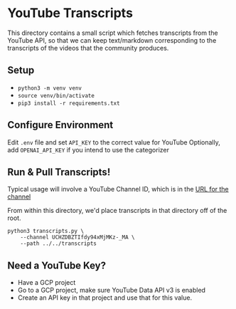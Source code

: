# YouTube Transcripts

This directory contains a small script which fetches transcripts from the YouTube API, so that we can 
keep text/markdown corresponding to the transcripts of the videos that the community produces.

## Setup

* `python3 -m venv venv`
* `source venv/bin/activate`
* `pip3 install -r requirements.txt`

## Configure Environment

Edit `.env` file and set `API_KEY` to the correct value for YouTube
Optionally, add `OPENAI_API_KEY` if you intend to use the categorizer

## Run & Pull Transcripts!

Typical usage will involve a YouTube Channel ID, which is in the [URL for the channel](https://www.youtube.com/channel/UCHZDBZTIfdy94xMjMKz-_MA)

From within this directory, we'd place transcripts in that directory off of the root.

```
python3 transcripts.py \
    --channel UCHZDBZTIfdy94xMjMKz-_MA \
    --path ../../transcripts
```

## Need a YouTube Key?

* Have a GCP project
* Go to a GCP project, make sure YouTube Data API v3 is enabled
* Create an API key in that project and use that for this value.

